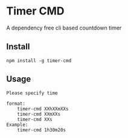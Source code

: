 # Timer CMD
A dependency free cli based countdown timer

## Install

```
npm install -g timer-cmd
```

## Usage
```
Please specify time

format:
	timer-cmd XXhXXmXXs
	timer-cmd XXmXXs
	timer-cmd XXs
Example:
	timer-cmd 1h30m20s
```
